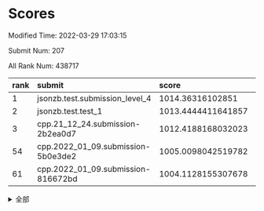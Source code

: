 # Scores

Modified Time: 2022-03-29 17:03:15

Submit Num: 207

All Rank Num: 438717

| rank |               submit               |       score        |       sigma        | pk_num |
| :--- | :--------------------------------- | :----------------- | :----------------- | :----- |
| 1    | jsonzb.test.submission_level_4     | 1014.36316102851   | 0.8210136293301382 | 8477   |
| 2    | jsonzb.test.test_1                 | 1013.4444411641857 | 0.801009660919928  | 8478   |
| 3    | cpp.21_12_24.submission-2b2ea0d7   | 1012.4188168032023 | 0.7774274307336775 | 8474   |
| 54   | cpp.2022_01_09.submission-5b0e3de2 | 1005.0098042519782 | 0.7173040751431162 | 8481   |
| 61   | cpp.2022_01_09.submission-816672bd | 1004.1128155307678 | 0.7115755269607278 | 8482   |


<details>
<summary>全部</summary>

| rank |                 submit                 |       score        |       sigma        | pk_num |
| :--- | :------------------------------------- | :----------------- | :----------------- | :----- |
| 1    | jsonzb.test.submission_level_4         | 1014.36316102851   | 0.8210136293301382 | 8477   |
| 2    | jsonzb.test.test_1                     | 1013.4444411641857 | 0.801009660919928  | 8478   |
| 3    | cpp.21_12_24.submission-2b2ea0d7       | 1012.4188168032023 | 0.7774274307336775 | 8474   |
| 4    | gobigger.level_3.submission_level_3_22 | 1011.5830597167916 | 0.7719305322700472 | 8472   |
| 5    | gobigger.level_3.submission_level_3_8  | 1011.1223904242254 | 0.7986912565080377 | 8473   |
| 6    | gobigger.level_3.submission_level_3_31 | 1011.0576828533477 | 0.766991108411891  | 8476   |
| 7    | gobigger.level_3.submission_level_3_33 | 1010.9241515021516 | 0.7540937614156952 | 8481   |
| 8    | gobigger.level_3.submission_level_3_25 | 1010.9040135840814 | 0.7751507831934958 | 8477   |
| 9    | gobigger.level_3.submission_level_3_18 | 1010.8529484561534 | 0.7479645433661738 | 8482   |
| 10   | gobigger.level_3.submission_level_3_42 | 1010.8350400039234 | 0.7724662104188509 | 8477   |
| 11   | gobigger.level_3.submission_level_3_4  | 1010.7802626119086 | 0.7737571176795345 | 8480   |
| 12   | gobigger.level_3.submission_level_3_28 | 1010.7726185124429 | 0.7743509963291878 | 8478   |
| 13   | gobigger.level_3.submission_level_3_14 | 1010.7312108422501 | 0.7755764996847263 | 8479   |
| 14   | gobigger.level_3.submission_level_3_37 | 1010.6465225206323 | 0.7568989386197373 | 8481   |
| 15   | gobigger.level_3.submission_level_3_11 | 1010.6427945876023 | 0.7513163005021899 | 8473   |
| 16   | gobigger.level_3.submission_level_3_44 | 1010.6054873501657 | 0.7671395996504841 | 8481   |
| 17   | gobigger.level_3.submission_level_3_43 | 1010.5577941908874 | 0.7702917195153073 | 8480   |
| 18   | gobigger.level_3.submission_level_3_46 | 1010.4434110444959 | 0.7967311104844177 | 8479   |
| 19   | gobigger.level_3.submission_level_3_34 | 1010.413441207972  | 0.7675737548364465 | 8476   |
| 20   | gobigger.level_3.submission_level_3_12 | 1010.2816117298316 | 0.78793014804822   | 8479   |
| 21   | gobigger.level_3.submission_level_3_7  | 1010.2195082043957 | 0.7816295016528625 | 8483   |
| 22   | gobigger.level_3.submission_level_3_3  | 1010.2173254793097 | 0.7855000253424242 | 8477   |
| 23   | gobigger.level_3.submission_level_3_1  | 1010.2083928263933 | 0.770717479793457  | 8478   |
| 24   | gobigger.level_3.submission_level_3_15 | 1010.1568405928037 | 0.7680526773339713 | 8477   |
| 25   | gobigger.level_3.submission_level_3_0  | 1010.1317365601501 | 0.7522026090374309 | 8472   |
| 26   | gobigger.level_3.submission_level_3_17 | 1010.0934801540373 | 0.7605072425048589 | 8479   |
| 27   | gobigger.level_3.submission_level_3_13 | 1010.07832417024   | 0.8076904648906884 | 8474   |
| 28   | gobigger.level_3.submission_level_3_10 | 1009.9850135742099 | 0.7866213063209806 | 8483   |
| 29   | gobigger.level_3.submission_level_3_16 | 1009.8987629718374 | 0.7555375743181834 | 8477   |
| 30   | gobigger.level_3.submission_level_3_39 | 1009.8963925798927 | 0.7424948051533344 | 8475   |
| 31   | gobigger.level_3.submission_level_3_35 | 1009.8550565230368 | 0.7389209964795789 | 8476   |
| 32   | gobigger.level_3.submission_level_3_6  | 1009.839043240844  | 0.7560924271388971 | 8479   |
| 33   | gobigger.level_3.submission_level_3_5  | 1009.7624130833984 | 0.7386791908557611 | 8476   |
| 34   | gobigger.level_3.submission_level_3_47 | 1009.7395125282906 | 0.7569152347727682 | 8478   |
| 35   | gobigger.level_3.submission_level_3_41 | 1009.738768123532  | 0.7357311156861078 | 8478   |
| 36   | gobigger.level_3.submission_level_3_29 | 1009.7123767041093 | 0.7387323630200946 | 8480   |
| 37   | gobigger.level_3.submission_level_3_48 | 1009.7016732049201 | 0.7509604082592737 | 8479   |
| 38   | gobigger.level_3.submission_level_3_9  | 1009.6932816589277 | 0.762217753392164  | 8477   |
| 39   | gobigger.level_3.submission_level_3_24 | 1009.6132856153163 | 0.7367981959088983 | 8480   |
| 40   | gobigger.level_3.submission_level_3_23 | 1009.5568911043376 | 0.7413201055622203 | 8479   |
| 41   | gobigger.level_3.submission_level_3_20 | 1009.4744939440507 | 0.7549965103408697 | 8477   |
| 42   | gobigger.level_3.submission_level_3_40 | 1009.472121805501  | 0.7522682733102787 | 8477   |
| 43   | gobigger.level_3.submission_level_3_45 | 1009.4385281885088 | 0.7477508124061483 | 8474   |
| 44   | gobigger.level_3.submission_level_3_19 | 1009.3732407348732 | 0.7619899762370597 | 8473   |
| 45   | gobigger.level_3.submission_level_3_21 | 1009.2090609911795 | 0.7311516016761463 | 8476   |
| 46   | gobigger.level_3.submission_level_3_2  | 1009.1369937060254 | 0.7398847179017195 | 8473   |
| 47   | gobigger.level_3.submission_level_3_26 | 1009.1239907680233 | 0.7598051010642858 | 8481   |
| 48   | gobigger.level_3.submission_level_3_27 | 1009.0792932212443 | 0.7445291997803231 | 8482   |
| 49   | gobigger.level_3.submission_level_3_30 | 1008.7293528334831 | 0.7451458310976735 | 8478   |
| 50   | gobigger.level_3.submission_level_3_36 | 1008.5594512280483 | 0.7571442634705219 | 8480   |
| 51   | gobigger.level_3.submission_level_3_32 | 1008.3733943823383 | 0.7333766157920018 | 8479   |
| 52   | gobigger.level_3.submission_level_3_49 | 1008.3473309609533 | 0.7272356850281757 | 8481   |
| 53   | gobigger.level_3.submission_level_3_38 | 1007.8653814416308 | 0.7215157662302046 | 8483   |
| 54   | cpp.2022_01_09.submission-5b0e3de2     | 1005.0098042519782 | 0.7173040751431162 | 8481   |
| 55   | gobigger.level_1.submission_level_1_17 | 1004.7044838993049 | 0.7186300008823063 | 8477   |
| 56   | gobigger.level_1.submission_level_1_1  | 1004.6903912260015 | 0.7172785087133625 | 8477   |
| 57   | gobigger.level_1.submission_level_1_41 | 1004.5226662892203 | 0.7153038756128027 | 8481   |
| 58   | gobigger.level_1.submission_level_1_24 | 1004.3456505494114 | 0.7311480607026707 | 8474   |
| 59   | gobigger.level_1.submission_level_1_23 | 1004.317156560234  | 0.7199083832727942 | 8478   |
| 60   | gobigger.level_1.submission_level_1_43 | 1004.2434859041883 | 0.7254968013935653 | 8473   |
| 61   | cpp.2022_01_09.submission-816672bd     | 1004.1128155307678 | 0.7115755269607278 | 8482   |
| 62   | gobigger.level_1.submission_level_1_42 | 1004.0157493151369 | 0.7147704931372554 | 8476   |
| 63   | gobigger.level_1.submission_level_1_26 | 1003.9592773536025 | 0.706549678394213  | 8484   |
| 64   | gobigger.level_1.submission_level_1_33 | 1003.8801664011429 | 0.7022367434491159 | 8480   |
| 65   | gobigger.level_1.submission_level_1_49 | 1003.8526785988614 | 0.7059717120448994 | 8477   |
| 66   | gobigger.level_1.submission_level_1_37 | 1003.8226203084859 | 0.7171801611628188 | 8473   |
| 67   | gobigger.level_1.submission_level_1_0  | 1003.7545135843592 | 0.7021429557996222 | 8477   |
| 68   | gobigger.level_1.submission_level_1_36 | 1003.7491685999377 | 0.7221072123332657 | 8474   |
| 69   | gobigger.level_1.submission_level_1_18 | 1003.5930949911944 | 0.6992166962910146 | 8474   |
| 70   | gobigger.level_1.submission_level_1_45 | 1003.5584744436042 | 0.7250849790086291 | 8480   |
| 71   | gobigger.level_1.submission_level_1_14 | 1003.5584520920524 | 0.7185146308529917 | 8479   |
| 72   | gobigger.level_1.submission_level_1_5  | 1003.5147624614173 | 0.7115038398936125 | 8473   |
| 73   | gobigger.level_1.submission_level_1_2  | 1003.4976314277162 | 0.7084768554610389 | 8481   |
| 74   | gobigger.level_1.submission_level_1_28 | 1003.400802972241  | 0.7075407346479524 | 8474   |
| 75   | gobigger.level_1.submission_level_1_4  | 1003.3979817382041 | 0.7156405486014465 | 8483   |
| 76   | gobigger.level_1.submission_level_1_32 | 1003.3769376021015 | 0.7082513396583692 | 8480   |
| 77   | gobigger.level_1.submission_level_1_19 | 1003.370142126279  | 0.720379064977722  | 8478   |
| 78   | gobigger.level_1.submission_level_1_15 | 1003.283262988966  | 0.7075070393643399 | 8476   |
| 79   | gobigger.level_1.submission_level_1_10 | 1003.1846924006355 | 0.7016920010477367 | 8478   |
| 80   | gobigger.level_1.submission_level_1_27 | 1003.1128812606096 | 0.7198252788981664 | 8478   |
| 81   | gobigger.level_1.submission_level_1_46 | 1003.1041607935992 | 0.7155800993917668 | 8471   |
| 82   | gobigger.level_1.submission_level_1_34 | 1003.0905157063028 | 0.7159153082235832 | 8484   |
| 83   | gobigger.level_1.submission_level_1_13 | 1003.0634040610147 | 0.7108941064249398 | 8477   |
| 84   | gobigger.level_1.submission_level_1_6  | 1003.028924069952  | 0.7156817711074196 | 8474   |
| 85   | gobigger.level_1.submission_level_1_8  | 1003.0106848131094 | 0.7191962352309117 | 8476   |
| 86   | gobigger.level_1.submission_level_1_44 | 1003.0083763348777 | 0.7099579981820646 | 8480   |
| 87   | gobigger.level_1.submission_level_1_48 | 1002.9998164829559 | 0.7055439727094883 | 8480   |
| 88   | gobigger.level_1.submission_level_1_16 | 1002.9972402872652 | 0.7143590056470748 | 8481   |
| 89   | gobigger.level_1.submission_level_1_47 | 1002.9721405795099 | 0.7176428596225702 | 8479   |
| 90   | gobigger.level_1.submission_level_1_40 | 1002.9491461364112 | 0.7197849987138407 | 8474   |
| 91   | gobigger.level_1.submission_level_1_11 | 1002.927812205497  | 0.7084604879417099 | 8478   |
| 92   | gobigger.level_1.submission_level_1_30 | 1002.8758507543597 | 0.7132110915823527 | 8475   |
| 93   | gobigger.level_1.submission_level_1_20 | 1002.8353984565938 | 0.7262575182148602 | 8476   |
| 94   | gobigger.level_1.submission_level_1_39 | 1002.827346235054  | 0.7169185128945365 | 8480   |
| 95   | gobigger.level_1.submission_level_1_22 | 1002.7900729817624 | 0.7031109132651587 | 8472   |
| 96   | gobigger.level_1.submission_level_1_21 | 1002.785387350772  | 0.6911551312461217 | 8480   |
| 97   | gobigger.level_1.submission_level_1_31 | 1002.7464511386519 | 0.7056892878154597 | 8473   |
| 98   | gobigger.level_1.submission_level_1_35 | 1002.6406602088358 | 0.7195423777029913 | 8479   |
| 99   | gobigger.level_1.submission_level_1_9  | 1002.6017543890957 | 0.7108835589249264 | 8482   |
| 100  | gobigger.level_1.submission_level_1_12 | 1002.5292718113861 | 0.7162310388481329 | 8478   |
| 101  | gobigger.level_1.submission_level_1_7  | 1002.4646434730661 | 0.7120950697756236 | 8480   |
| 102  | gobigger.level_1.submission_level_1_38 | 1002.3991613403    | 0.7130006942106168 | 8480   |
| 103  | gobigger.level_1.submission_level_1_25 | 1002.350838142364  | 0.7020257734636192 | 8478   |
| 104  | gobigger.level_1.submission_level_1_29 | 1002.0175651912114 | 0.7193715452380625 | 8476   |
| 105  | gobigger.level_1.submission_level_1_3  | 1001.8756905288043 | 0.7115287363034225 | 8477   |
| 106  | gobigger.random.submission_random_6    | 998.3881689496828  | 0.7028453796901288 | 8475   |
| 107  | gobigger.random.submission_random_40   | 997.4229256832251  | 0.7093364613837718 | 8475   |
| 108  | gobigger.random.submission_random_29   | 997.284321040066   | 0.7088168492686875 | 8477   |
| 109  | gobigger.random.submission_random_4    | 996.9468992173706  | 0.7090111293612172 | 8475   |
| 110  | gobigger.random.submission_random_20   | 996.9063627475733  | 0.7015453078868817 | 8478   |
| 111  | gobigger.random.submission_random_45   | 996.7403222151938  | 0.7001228195130927 | 8477   |
| 112  | gobigger.random.submission_random_32   | 996.7185494338735  | 0.7098555032875483 | 8476   |
| 113  | gobigger.random.submission_random_22   | 996.6967320355287  | 0.712003519985886  | 8481   |
| 114  | gobigger.random.submission_random_15   | 996.5296845013322  | 0.7104552019037711 | 8476   |
| 115  | gobigger.random.submission_random_39   | 996.5082806497066  | 0.7108918837013851 | 8479   |
| 116  | gobigger.random.submission_random_43   | 996.4590635460246  | 0.7129444049853733 | 8483   |
| 117  | gobigger.random.submission_random_42   | 996.3880025137807  | 0.7047854244321623 | 8476   |
| 118  | gobigger.random.submission_random_28   | 996.3360101427729  | 0.7053015189542421 | 8477   |
| 119  | gobigger.random.submission_random_27   | 996.2956891266055  | 0.7113472562548733 | 8485   |
| 120  | gobigger.random.submission_random_41   | 996.25111474676    | 0.7078549723969215 | 8482   |
| 121  | gobigger.random.submission_random_16   | 996.2302247128828  | 0.7162822605131047 | 8477   |
| 122  | gobigger.random.submission_random_49   | 996.21901569607    | 0.696852472248861  | 8472   |
| 123  | gobigger.random.submission_random_47   | 996.2031087857583  | 0.7161597336237505 | 8480   |
| 124  | gobigger.random.submission_random_38   | 996.1972741672248  | 0.7259030453459232 | 8475   |
| 125  | gobigger.random.submission_random_23   | 996.1499990658851  | 0.7164943535168066 | 8475   |
| 126  | gobigger.random.submission_random_0    | 996.1360038351571  | 0.7208731822896866 | 8485   |
| 127  | gobigger.random.submission_random_34   | 996.1327682402916  | 0.7123606036546802 | 8476   |
| 128  | gobigger.random.submission_random_1    | 996.1219000751486  | 0.7191263600095894 | 8475   |
| 129  | gobigger.random.submission_random_18   | 996.090115667958   | 0.7023135479695162 | 8473   |
| 130  | gobigger.random.submission_random_9    | 996.0852686339001  | 0.6957950833839245 | 8472   |
| 131  | gobigger.random.submission_random_33   | 996.0440544573221  | 0.7074537223546563 | 8475   |
| 132  | gobigger.random.submission_random_26   | 996.0061088232305  | 0.7006938958058171 | 8475   |
| 133  | gobigger.random.submission_random_46   | 995.9667698888355  | 0.7047110066394142 | 8478   |
| 134  | gobigger.random.submission_random_35   | 995.9220952922382  | 0.7147143606306179 | 8481   |
| 135  | gobigger.random.submission_random_44   | 995.8335254749111  | 0.7071598617785856 | 8477   |
| 136  | gobigger.random.submission_random_37   | 995.8196885013416  | 0.6907460617639549 | 8481   |
| 137  | gobigger.random.submission_random_10   | 995.8037124702064  | 0.7099944169412922 | 8478   |
| 138  | gobigger.random.submission_random_5    | 995.8025859928727  | 0.7029553505197016 | 8483   |
| 139  | gobigger.random.submission_random_11   | 995.7046377075022  | 0.7192881457532005 | 8479   |
| 140  | gobigger.random.submission_random_24   | 995.6968681317442  | 0.7104561981556716 | 8480   |
| 141  | gobigger.random.submission_random_48   | 995.6931006329788  | 0.7082983512991824 | 8478   |
| 142  | gobigger.random.submission_random_7    | 995.617626509381   | 0.717100399210686  | 8480   |
| 143  | gobigger.random.submission_random_3    | 995.5975810777452  | 0.724086958053917  | 8480   |
| 144  | gobigger.random.submission_random_2    | 995.5711087572322  | 0.7093759270450242 | 8479   |
| 145  | gobigger.random.submission_random_31   | 995.5288070632587  | 0.7167272415126568 | 8475   |
| 146  | gobigger.random.submission_random_36   | 995.5044346404775  | 0.7077500150160835 | 8476   |
| 147  | gobigger.random.submission_random_19   | 995.4836687911422  | 0.7055267120757489 | 8480   |
| 148  | gobigger.random.submission_random_25   | 995.4561850670134  | 0.722963959262095  | 8474   |
| 149  | gobigger.random.submission_random_30   | 995.3135567659958  | 0.6985740639652765 | 8480   |
| 150  | gobigger.random.submission_random_17   | 995.2998958569056  | 0.7175244095704526 | 8472   |
| 151  | gobigger.random.submission_random_8    | 995.2251402855848  | 0.704386215060184  | 8475   |
| 152  | gobigger.random.submission_random_12   | 995.1992654916587  | 0.7007760142343805 | 8481   |
| 153  | gobigger.random.submission_random_21   | 995.1620445342971  | 0.7056878499295487 | 8479   |
| 154  | gobigger.random.submission_random_13   | 994.6634824241203  | 0.7129239799324715 | 8477   |
| 155  | gobigger.random.submission_random_14   | 994.649614735789   | 0.7198781497295921 | 8475   |
| 156  | gobigger.level_2.submission_level_2_7  | 994.2598804322993  | 0.7327453247170239 | 8476   |
| 157  | gobigger.level_2.submission_level_2_42 | 993.8644666405983  | 0.7195489991674257 | 8476   |
| 158  | gobigger.level_2.submission_level_2_34 | 993.6759583916252  | 0.7288665449469464 | 8477   |
| 159  | gobigger.level_2.submission_level_2_23 | 993.6193060998921  | 0.737647461506335  | 8473   |
| 160  | gobigger.level_2.submission_level_2_27 | 993.4281704091359  | 0.732638390881919  | 8475   |
| 161  | gobigger.level_2.submission_level_2_12 | 993.2320175030328  | 0.7432526602635724 | 8478   |
| 162  | gobigger.level_2.submission_level_2_21 | 993.1495948086648  | 0.7314855286456684 | 8479   |
| 163  | gobigger.level_2.submission_level_2_6  | 993.0482497725711  | 0.7407117926037771 | 8476   |
| 164  | gobigger.level_2.submission_level_2_26 | 992.9592337106045  | 0.7354248333264615 | 8484   |
| 165  | gobigger.level_2.submission_level_2_1  | 992.9360892812239  | 0.7358628955654427 | 8479   |
| 166  | gobigger.level_2.submission_level_2_8  | 992.8378100480606  | 0.754370101933444  | 8478   |
| 167  | gobigger.level_2.submission_level_2_14 | 992.8007522440657  | 0.7446141312381046 | 8476   |
| 168  | gobigger.level_2.submission_level_2_19 | 992.765640962833   | 0.7465664534257753 | 8475   |
| 169  | gobigger.level_2.submission_level_2_44 | 992.6857899661048  | 0.7332088596819712 | 8476   |
| 170  | gobigger.level_2.submission_level_2_30 | 992.5880592552859  | 0.7610373291147793 | 8475   |
| 171  | gobigger.level_2.submission_level_2_46 | 992.5774701148292  | 0.7454607141827834 | 8477   |
| 172  | gobigger.level_2.submission_level_2_37 | 992.5208845808902  | 0.7513782543981494 | 8479   |
| 173  | gobigger.level_2.submission_level_2_31 | 992.4615083849834  | 0.7359733354097114 | 8477   |
| 174  | gobigger.level_2.submission_level_2_45 | 992.3703516155405  | 0.7444596349738637 | 8475   |
| 175  | gobigger.level_2.submission_level_2_0  | 992.3138865053977  | 0.7318595156404076 | 8477   |
| 176  | gobigger.level_2.submission_level_2_40 | 992.3078229528631  | 0.729081111523645  | 8476   |
| 177  | gobigger.level_2.submission_level_2_5  | 992.2840920597984  | 0.7356243967683743 | 8478   |
| 178  | gobigger.level_2.submission_level_2_25 | 992.2212057691547  | 0.7562433422390732 | 8487   |
| 179  | gobigger.level_2.submission_level_2_22 | 992.1970029957771  | 0.7682533842716393 | 8474   |
| 180  | gobigger.level_2.submission_level_2_43 | 992.1201098537127  | 0.7328195680140556 | 8482   |
| 181  | gobigger.level_2.submission_level_2_29 | 992.0160264829947  | 0.7634894037903581 | 8482   |
| 182  | gobigger.level_2.submission_level_2_4  | 991.9752800555776  | 0.7422997562642042 | 8477   |
| 183  | gobigger.level_2.submission_level_2_15 | 991.9308140491898  | 0.7509963038579011 | 8475   |
| 184  | gobigger.level_2.submission_level_2_35 | 991.8389309977837  | 0.7502034469282924 | 8474   |
| 185  | gobigger.level_2.submission_level_2_20 | 991.8099469942272  | 0.7425574767803081 | 8480   |
| 186  | gobigger.level_2.submission_level_2_49 | 991.7862678452514  | 0.7466162046712377 | 8477   |
| 187  | gobigger.level_2.submission_level_2_16 | 991.6968938564113  | 0.7389321751916194 | 8477   |
| 188  | gobigger.level_2.submission_level_2_9  | 991.6433735370639  | 0.7539327658987688 | 8480   |
| 189  | gobigger.level_2.submission_level_2_38 | 991.610610732698   | 0.7523062113701556 | 8483   |
| 190  | gobigger.level_2.submission_level_2_41 | 991.6082561110401  | 0.7620601330568311 | 8482   |
| 191  | gobigger.level_2.submission_level_2_32 | 991.602691859585   | 0.7700638813258289 | 8473   |
| 192  | gobigger.level_2.submission_level_2_28 | 991.5674488485362  | 0.741805188365368  | 8476   |
| 193  | gobigger.level_2.submission_level_2_48 | 991.5560436831216  | 0.7594236248466839 | 8475   |
| 194  | gobigger.level_2.submission_level_2_24 | 991.5502307622398  | 0.7504556466154266 | 8481   |
| 195  | gobigger.level_2.submission_level_2_13 | 991.4223257239879  | 0.7677643131226273 | 8471   |
| 196  | gobigger.level_2.submission_level_2_18 | 991.3405514299384  | 0.7652619786063695 | 8472   |
| 197  | gobigger.level_2.submission_level_2_11 | 991.3271559866594  | 0.7486768760659887 | 8480   |
| 198  | gobigger.level_2.submission_level_2_10 | 991.3134990481825  | 0.7518666283579956 | 8479   |
| 199  | gobigger.level_2.submission_level_2_3  | 991.3025321264096  | 0.7591960639034301 | 8478   |
| 200  | gobigger.level_2.submission_level_2_33 | 991.2885846346443  | 0.7474303513443997 | 8479   |
| 201  | gobigger.level_2.submission_level_2_2  | 991.2455594171632  | 0.7478587201624555 | 8479   |
| 202  | gobigger.level_2.submission_level_2_36 | 991.0233297715441  | 0.7628961683593479 | 8477   |
| 203  | gobigger.level_2.submission_level_2_39 | 991.0189955227579  | 0.7648957794924355 | 8479   |
| 204  | gobigger.level_2.submission_level_2_47 | 990.7004963909047  | 0.7600239233325651 | 8475   |
| 205  | gobigger.level_2.submission_level_2_17 | 990.1947952736201  | 0.7871361910953147 | 8477   |
| 206  | gobigger.none.submission_none_0        | 978.1746654628893  | 1.2346264486542795 | 8476   |
| 207  | gobigger.none.submission_none_1        | 976.1340114165608  | 1.4100737399228036 | 8480   |

</details>